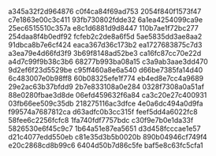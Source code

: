 a345a32f2d964876
c0f4ca84f69ad753
2054f840f1573f47
c7e1863e00c3c411
93fb730802fdde32
6a1ea4254099ca9e
25ec6515510c357a
e8c1d6881d9d8447
110b7ae1f72bc277
254daa8f4b0edf92
fcfeb2c2de8a6f5d
5ae5835dd3ae8aa2
91dbca8b7e6cf424
eaca367d36c173b2
ea1727683875c7d3
a3ea79e4d66fd3f9
3b69f8148ad52be3
ca16fc87cc70e22d
a4d7c99f9b38c3b6
68277b993ba08a15
c3a9ab3aae3dd470
9d2ef6f23d5529be
c95ff460a8e6a540
d66be7385fa14d40
6c483007e0b98ff8
60b08325efe1f774
eb4ed8e7cc4a9689
29e2ac63b37bfdd9
2b7e833108a0e284
0328f7308a0a51af
88e0280fbae3d8de
06efd459632f6a84
ca3c20e27c400931
03fb66ee509c35db
218275116ac3dfce
4e0a6dc494a0d9fa
f99574a7687812ca
d63adfc0b3cc315f
feef5dd4a6022fc8
58fee6c2256fcfc8
1fa740fdf7757bdc
c30f9e7b0e1da33f
5826530e6f45c9c7
1b64a51e87ea5651
d3d458fcccae1e57
d21c4077edd550eb
c81e35d3b5b0020b
890b04946cf749f4
e20c2868cd8b99c6
6404d50b7d86c5fe
baf5e8c63fc5cfa1
